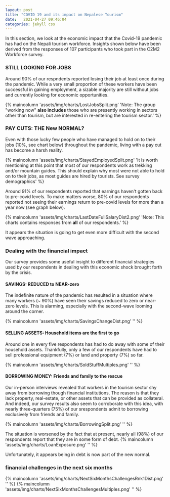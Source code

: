 ```yaml
---
layout: post
title: "COVID 19 and its impact on Nepalese Tourism"
date:   2021-04-27 09:46:04
categories: jekyll css
---
```


In this section, we look at the economic impact that the Covid-19 pandemic has had on the Nepali tourism workforce. Insights shown below have been derived from the responses of 107 participants who took part in the C2M2 Workforce survey.

### STILL LOOKING FOR JOBS
Around 90% of our respndents reported losing their job at least once during the pandemic. While a very small proportion of these workers have been successful in gaining employment, a sizable majority are still without jobs and currently looking for economic opportunities.

{% maincolumn 'assets/img/charts/LostJobsSplit.png' 'Note: The group "working now" **also includes** those who are presently working in sectors other than tourism, but are interested in re-entering the tourism sector.' %}

### PAY CUTS: THE New NORMAL?
Even with those lucky few people who have managed to hold on to their jobs (10%, see chart below) throughout the pandemic, living with a pay cut has become a harsh reality.

{% maincolumn 'assets/img/charts/StayedEmployedSplit.png' 'It is worth mentioning at this point that most of our respondents work as trekking and/or mountain guides. This should explain why most were not able to hold on to their jobs, as most guides are hired by tourists. See <a>survey demographics</a>' %}


Around 91% of our respondents reported that earnings haven't gotten back to pre-covid levels. To make matters worse, 80% of our respondents reported not seeing their earnings return to pre-covid levels for more than a year now (see graph below).

{% maincolumn 'assets/img/charts/LastDateFullSalaryDist2.png' 'Note: This charts contains responses from **all** of our respondents.' %}

It appears the situation is going to get even more difficult with the second wave approaching.


### Dealing with the financial impact

Our survey provides some useful insight to different financial strategies used by our respondents in dealing with this economic shock brought forth by the crisis.


#### SAVINGS: REDUCED to NEAR-zero

The indefinite nature of the pandemic has resulted in a situation where many workers (~ 90%) have seen their savings reduced to zero or near-zero levels. This is alarming, especially with the second-wave looming around the corner. 

{% maincolumn 'assets/img/charts/SavingsChangeDist.png' '' %}



#### SELLING ASSETS: Household items are the first to go

Around one in every five respondents has had to do away with some of their household assets. Thankfully, only a few of our respondents have had to sell professional equipment (7%) or land and property (7%) so far.

{% maincolumn 'assets/img/charts/SoldStuffMultiples.png' '' %}


#### BORROWING MONEY: Friends and family to the rescue

Our in-person interviews revealed that workers in the tourism sector shy away from borrowing though financial institutions. The reason is that they lack property, real-estate, or other assets that can be provided as collateral. And indeed, our survey results also seem to corroborate with this idea, with nearly three-quarters (75%) of our srespondents admit to borrowing exclusively from friends and family. 

{% maincolumn 'assets/img/charts/BorrowingSplit.png' '' %}

The situation is worsened by the fact that at present, nearly all (98%) of our respondents report that they are in some form of debt.
{% maincolumn 'assets/img/charts/LoanExposure.png' '' %}

Unfortunately, it appears being in debt is now part of the new normal.


### financial challenges in the next six months

{% maincolumn 'assets/img/charts/NextSixMonthsChallengesRnk1Dist.png' '' %}
{% maincolumn 'assets/img/charts/NextSixMonthsChallengesMultiples.png' '' %}
